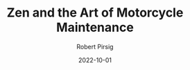 ---
title: "Zen and the Art of Motorcycle Maintenance"
book: zen-and-the-art-of-motorcycle-maintenance
author: Robert Pirsig
kindle: true
date: 2022-10-01
tags: posts
bookshop_id: 9780061673733
--- 